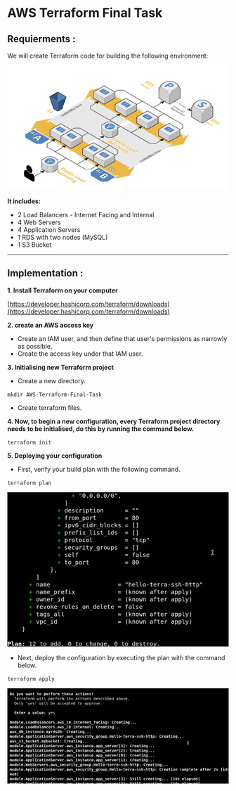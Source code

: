 # AWS Terraform Final Task

## Requierments :
We will create Terraform code for building the following environment:

[![](https://github.com/MaryamWahbi1/AWS-Terraform-Final-Task/blob/master/screenshots/environment.PNG?raw=true)](https://github.com/MaryamWahbi1/AWS-Terraform-Final-Task/blob/master/screenshots/environment.PNG?raw=true)


**It includes:**
- 2 Load Balancers - Internet Facing and Internal
- 4 Web Servers 
- 4 Application Servers 
- 1 RDS with two nodes (MySQL)
- 1 S3 Bucket

------------

## Implementation :
**1. Install Terraform on your computer**

[https://developer.hashicorp.com/terraform/downloads](https://developer.hashicorp.com/terraform/downloads)

**2. create an AWS access key**

- Create an IAM user, and then define that user's permissions as narrowly as possible.
- Create the access key under that IAM user.

**3. Initialising new Terraform project**

- Create a new directory.
```
mkdir AWS-Terraform-Final-Task
```
- Create terraform files.

**4. Now, to begin a new configuration, every Terraform project directory needs to be initialised, do this by running the command below.**

```
terraform init
```
**5. Deploying your configuration**

- First, verify your build plan with the following command.
```
terraform plan
```
[![](https://github.com/MaryamWahbi1/AWS-Terraform-Final-Task/blob/master/screenshots/terraform_plan.PNG?raw=true)](https://github.com/MaryamWahbi1/AWS-Terraform-Final-Task/blob/master/screenshots/terraform_plan.PNG?raw=true)


- Next, deploy the configuration by executing the plan with the command below.
```
terraform apply
```
[![](https://github.com/MaryamWahbi1/AWS-Terraform-Final-Task/blob/master/screenshots/apply_terraform.PNG?raw=true)](https://github.com/MaryamWahbi1/AWS-Terraform-Final-Task/blob/master/screenshots/apply_terraform.PNG?raw=true)
